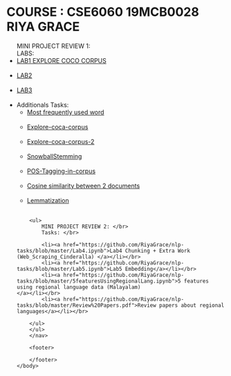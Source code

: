 <html>
	<head> </head>
	<body>
	<h1>COURSE : CSE6060 19MCB0028 RIYA GRACE</h1>
		<nav>
    		<ul> 
			MINI PROJECT REVIEW 1:</br>
			LABS:</br>
			<li><a href="https://github.com/RiyaGrace/nlp-tasks/blob/master/LAB1_TASKS.ipynb">LAB1 EXPLORE COCO CORPUS</a></li></br>
			<li><a href="https://github.com/RiyaGrace/nlp-tasks/blob/master/LAB2_TASKS.ipynb">LAB2 </a></li></br>
			<li><a href="https://github.com/RiyaGrace/nlp-tasks/blob/master/LAB3_TASKS.ipynb">LAB3</a></li></br>
  			<li>Additionals Tasks:
    			<ul>
				<li><a href="https://github.com/RiyaGrace/nlp-tasks/blob/master/MOST_FREQ_USED_WORD.ipynb">Most frequently used word </a></li></br>
				<li><a href="https://github.com/RiyaGrace/nlp-tasks/blob/master/EXPLORE%20COCA%20CORPUS%20OF%20ANY%203%20FAMOUS%20PEOPLE.pdf">Explore-coca-corpus</a></li></br>
				<li><a href="https://github.com/RiyaGrace/nlp-tasks/blob/master/EXPLORE%20COCA%20CORPUS%20OF%20OF%20ANY%203%20FAMOUS%20PEOPLE-%202.ipynb">Explore-coca-corpus-2</a></li></br>
				<li><a href="https://github.com/RiyaGrace/nlp-tasks/blob/master/Snowball_Stemming.ipynb">SnowballStemming</a></li></br>
				<li><a href="https://github.com/RiyaGrace/nlp-tasks/blob/master/POS_TAGGING.ipynb">POS-Tagging-in-corpus</a></li></br>
				<li><a href="https://github.com/RiyaGrace/nlp-tasks/blob/master/COSINE_SIMILARITY.ipynb">Cosine similarity between 2 documents</a></li></br>
				<li><a href="https://github.com/RiyaGrace/nlp-tasks/blob/master/Lemmatization.ipynb">Lemmatization</a></li></br>
    			</ul>
  		
		<ul> 
			MINI PROJECT REVIEW 2: </br>
			Tasks: </br>
			
			<li><a href="https://github.com/RiyaGrace/nlp-tasks/blob/master/Lab4.ipynb">Lab4 Chunking + Extra Work (Web_Scraping_Cinderalla) </a></li></br>
			<li><a href="https://github.com/RiyaGrace/nlp-tasks/blob/master/Lab5.ipynb">Lab5 Embedding</a></li></br>
			<li><a href="https://github.com/RiyaGrace/nlp-tasks/blob/master/5featuresUsingRegionalLang.ipynb">5 features using regional language data (Malayalam)                                       </a></li></br>
  			<li><a href="https://github.com/RiyaGrace/nlp-tasks/blob/master/Review%20Papers.pdf">Review papers about regional languages</a></li></br>
			
		</ul>
		</ul>
		</nav>
		
		<footer>
    		
		</footer>
	</body>
</html>
